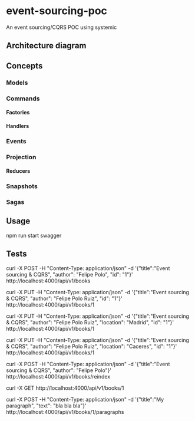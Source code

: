 # event-sourcing-poc
An event sourcing/CQRS POC using systemic

## Architecture diagram

## Concepts

### Models
### Commands
#### Factories
#### Handlers
### Events
### Projection
#### Reducers
### Snapshots
### Sagas

## Usage

npm run start
swagger

## Tests
curl -X POST -H "Content-Type: application/json" -d '{"title":"Event sourcing & CQRS", "author": "Felipe Polo", "id": "1"}' http://localhost:4000/api/v1/books

curl -X PUT -H "Content-Type: application/json" -d '{"title":"Event sourcing & CQRS", "author": "Felipe Polo Ruiz", "id": "1"}' http://localhost:4000/api/v1/books/1

curl -X PUT -H "Content-Type: application/json" -d '{"title":"Event sourcing & CQRS", "author": "Felipe Polo Ruiz", "location": "Madrid", "id": "1"}' http://localhost:4000/api/v1/books/1

curl -X PUT -H "Content-Type: application/json" -d '{"title":"Event sourcing & CQRS", "author": "Felipe Polo Ruiz", "location": "Caceres", "id": "1"}' http://localhost:4000/api/v1/books/1

curl -X POST -H "Content-Type: application/json" -d '{"title":"Event sourcing & CQRS", "author": "Felipe Polo"}' http://localhost:4000/api/v1/books/reindex

curl -X GET http://localhost:4000/api/v1/books/1


curl -X POST -H "Content-Type: application/json" -d '{"title":"My paragraph", "text": "bla bla bla"}' http://localhost:4000/api/v1/books/1/paragraphs